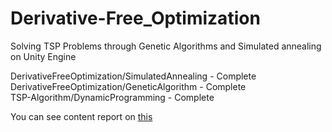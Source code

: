 # Derivative-Free_Optimization
Solving TSP Problems through Genetic Algorithms and Simulated annealing on Unity Engine

DerivativeFreeOptimization/SimulatedAnnealing - Complete   
DerivativeFreeOptimization/GeneticAlgorithm - Complete   
TSP-Algorithm/DynamicProgramming - Complete   
   
You can see content report on [this](https://www.notion.so/NP-c2653d8aa41d4b5d8bcf009f799feb7a?pvs=4)   
